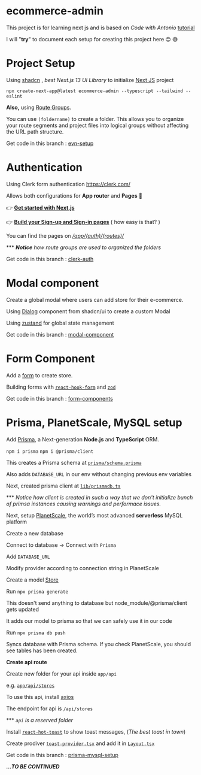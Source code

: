 
# ecommerce-admin

  

This project is for learning next js and is based on _Code with Antonio_ [tutorial](https://www.youtube.com/watch?v=5miHyP6lExg&t=2896s)

  

I will "**try**" to document each setup for creating this project here 😊 😅

  

# Project Setup

  

Using [shadcn](https://ui.shadcn.com/) , _best Next.js 13 UI Library_ to initialize [Next JS](https://ui.shadcn.com/docs/installation/next) project

  

`npx create-next-app@latest ecommerce-admin --typescript --tailwind --eslint`

  

**Also,** using [Route Groups](https://nextjs.org/docs/app/building-your-application/routing/route-groups).

  

You can use `(foldername)` to create a folder. This allows you to organize your route segments and project files into logical groups without affecting the URL path structure.

  

Get code in this branch : [evn-setup](https://github.com/bullseye405/ecommerce-admin/tree/evn-setup)

  

# Authentication

  

Using Clerk form authentication https://clerk.com/

  

Allows both configurations for **App router** and **Pages** 🥳

  

👉 **[Get started with Next.js](https://clerk.com/docs/nextjs/get-started-with-nextjs)**

  

👉 **[Build your Sign-up and Sign-in pages](https://clerk.com/docs/nextjs/signup)** ( how easy is that? )

  

You can find the pages on _[/app/(auth)/(routes)/](https://github.com/bullseye405/ecommerce-admin/tree/clerk-auth/app/%28auth%29/%28routes%29)_

  

*** ***Notice** how route groups are used to organized the folders*

  

Get code in this branch : [clerk-auth](https://github.com/bullseye405/ecommerce-admin/tree/clerk-auth)

  

# Modal component

  

Create a global modal where users can add store for their e-commerce.

  

Using [Dialog](https://ui.shadcn.com/docs/components/dialog) component from shadcn/ui to create a custom Modal

  

Using [zustand](https://github.com/pmndrs/zustand) for global state management

  

Get code in this branch : [modal-component](https://github.com/bullseye405/ecommerce-admin/tree/modal-component)

  

# Form Component

  

Add a [form](https://ui.shadcn.com/docs/components/form) to create store.

  

Building forms with [`react-hook-form`](https://react-hook-form.com/) and [`zod`](https://zod.dev/)

  

Get code in this branch : [form-components](https://github.com/bullseye405/ecommerce-admin/tree/form-components)

  

# Prisma, PlanetScale, MySQL setup

  

Add [Prisma](https://www.prisma.io/), a Next-generation **Node.js** and **TypeScript** ORM.

`npm i prisma`
`npm i @prisma/client`

  

This creates a Prisma schema at [`prisma/schema.prisma`](https://github.com/bullseye405/ecommerce-admin/tree/prisma-mysql-setup/prisma)

Also adds `DATABASE_URL` in our env without changing previous env variables

  

Next, created prisma client at [`lib/prismadb.ts`](https://github.com/bullseye405/ecommerce-admin/blob/prisma-mysql-setup/lib/prismadb.ts)

  

*** *Notice how client is created in such a way that we don't initialize bunch of primsa instances causing warnings and performace issues.*

  

Next, setup [PlanetScale](https://planetscale.com/), the world’s most advanced **serverless** MySQL platform

  

Create a new database

Connect to database -> Connect with `Prisma`

Add `DATABASE_URL`

Modify provider according to connection string in PlanetScale

  

Create a model [Store](https://github.com/bullseye405/ecommerce-admin/blob/prisma-mysql-setup/prisma/schema.prisma)

  

Run `npx prisma generate`

This doesn't send anything to database but node_module/@prisma/client gets updated

It adds our model to prisma so that we can safely use it in our code

  

Run `npx prisma db push`

Syncs database with Prisma schema. If you check PlanetScale, you should see tables has been created.

  

**Create api route**

Create new folder for your api inside `app/api`

e.g. [`app/api/stores`](https://github.com/bullseye405/ecommerce-admin/tree/prisma-mysql-setup/app/api/stores)

  

To use this api, install [axios](https://axios-http.com/docs/intro)

The endpoint for api is `/api/stores`

  

*** *`api` is a reserved folder*

  

Install [`react-hot-toast`](https://react-hot-toast.com/) to show toast messages, (_The best toast in town_)

Create prodiver [`toast-provider.tsx`](https://github.com/bullseye405/ecommerce-admin/blob/prisma-mysql-setup/providers/toast-provider.tsx) and add it in [`Layout.tsx`](https://github.com/bullseye405/ecommerce-admin/blob/prisma-mysql-setup/app/layout.tsx)

  

Get code in this branch : [prisma-mysql-setup](https://github.com/bullseye405/ecommerce-admin/tree/prisma-mysql-setup)

  

**_...TO BE CONTINUED_**
